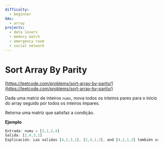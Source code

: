 ```yaml
---
difficulty:
  - beginner
OAs:
  - array
projects:
  - data lovers
  - memory match
  - emergency room
  - social network
---
```


# Sort Array By Parity

[https://leetcode.com/problems/sort-array-by-parity/](https://leetcode.com/problems/sort-array-by-parity/)

Dada uma matriz de inteiros `nums`, mova todos os inteiros pares para o início
do array seguido por todos os inteiros ímpares.

Retorna uma matriz que satisfaz a condição.

__Ejemplo__

```js
Entrada: nums = [3,1,2,4]
Salida: [2,4,3,1]
Explicación: Las salidas [4,2,3,1], [2,4,1,3], and [4,2,1,3] también serian aceptadas.
```
